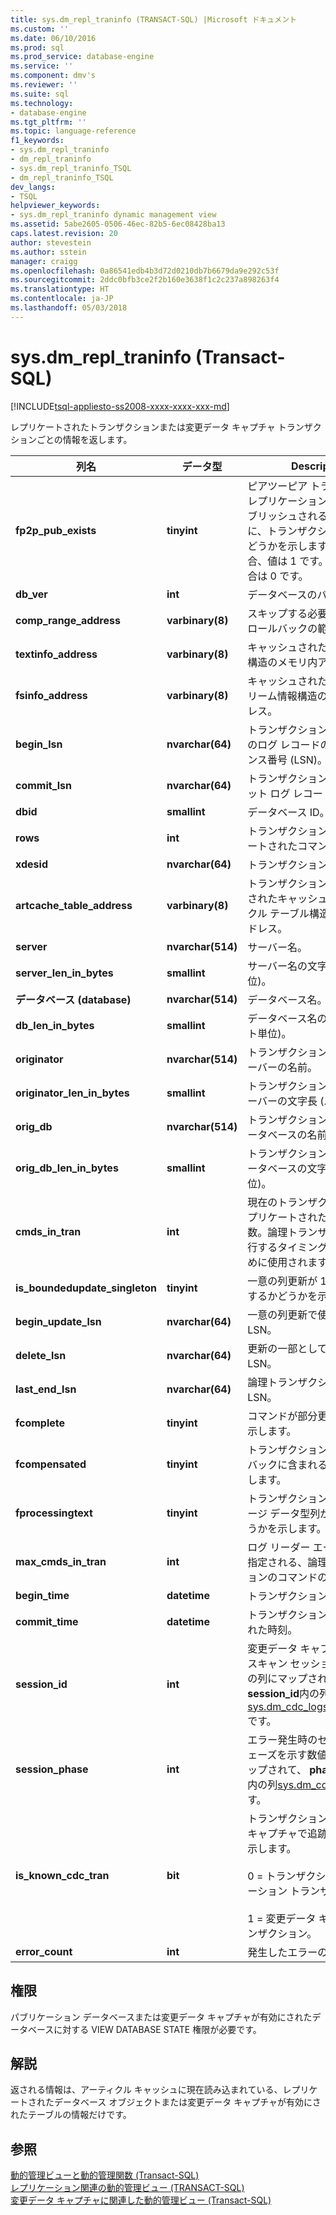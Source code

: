 ```yaml
---
title: sys.dm_repl_traninfo (TRANSACT-SQL) |Microsoft ドキュメント
ms.custom: ''
ms.date: 06/10/2016
ms.prod: sql
ms.prod_service: database-engine
ms.service: ''
ms.component: dmv's
ms.reviewer: ''
ms.suite: sql
ms.technology:
- database-engine
ms.tgt_pltfrm: ''
ms.topic: language-reference
f1_keywords:
- sys.dm_repl_traninfo
- dm_repl_traninfo
- sys.dm_repl_traninfo_TSQL
- dm_repl_traninfo_TSQL
dev_langs:
- TSQL
helpviewer_keywords:
- sys.dm_repl_traninfo dynamic management view
ms.assetid: 5abe2605-0506-46ec-82b5-6ec08428ba13
caps.latest.revision: 20
author: stevestein
ms.author: sstein
manager: craigg
ms.openlocfilehash: 0a86541edb4b3d72d0210db7b6679da9e292c53f
ms.sourcegitcommit: 2ddc0bfb3ce2f2b160e3638f1c2c237a898263f4
ms.translationtype: HT
ms.contentlocale: ja-JP
ms.lasthandoff: 05/03/2018
---
```

# <a name="sysdmrepltraninfo-transact-sql"></a>sys.dm_repl_traninfo (Transact-SQL)
[!INCLUDE[tsql-appliesto-ss2008-xxxx-xxxx-xxx-md](../../includes/tsql-appliesto-ss2008-xxxx-xxxx-xxx-md.md)]

  レプリケートされたトランザクションまたは変更データ キャプチャ トランザクションごとの情報を返します。  

|列名|データ型|Description|  
|-----------------|---------------|-----------------|  
|**fp2p_pub_exists**|**tinyint**|ピアツーピア トランザクション レプリケーションを使用してパブリッシュされるデータベースに、トランザクションがあるかどうかを示します。 true の場合、値は 1 です。それ以外の場合は 0 です。|  
|**db_ver**|**int**|データベースのバージョン。|  
|**comp_range_address**|**varbinary(8)**|スキップする必要がある、部分ロールバックの範囲。|  
|**textinfo_address**|**varbinary(8)**|キャッシュされたテキスト情報構造のメモリ内アドレス。|  
|**fsinfo_address**|**varbinary(8)**|キャッシュされたファイル ストリーム情報構造のメモリ内アドレス。|  
|**begin_lsn**|**nvarchar(64)**|トランザクションに関する最初のログ レコードのログ シーケンス番号 (LSN)。|  
|**commit_lsn**|**nvarchar(64)**|トランザクションに関するコミット ログ レコードの LSN。|  
|**dbid**|**smallint**|データベース ID。|  
|**rows**|**int**|トランザクション内のレプリケートされたコマンドの ID。|  
|**xdesid**|**nvarchar(64)**|トランザクション id。|  
|**artcache_table_address**|**varbinary(8)**|トランザクションで最後に使用されたキャッシュ済みアーティクル テーブル構造のメモリ内アドレス。|  
|**server**|**nvarchar(514)**|サーバー名。|  
|**server_len_in_bytes**|**smallint**|サーバー名の文字長 (バイト単位)。|  
|**データベース (database)**|**nvarchar(514)**|データベース名。|  
|**db_len_in_bytes**|**smallint**|データベース名の文字長 (バイト単位)。|  
|**originator**|**nvarchar(514)**|トランザクションが発生したサーバーの名前。|  
|**originator_len_in_bytes**|**smallint**|トランザクションが発生したサーバーの文字長 (バイト単位)。|  
|**orig_db**|**nvarchar(514)**|トランザクションが発生したデータベースの名前。|  
|**orig_db_len_in_bytes**|**smallint**|トランザクションが発生したデータベースの文字長 (バイト単位)。|  
|**cmds_in_tran**|**int**|現在のトランザクション内のレプリケートされたコマンドの数。論理トランザクションを実行するタイミングを決定するために使用されます。|  
|**is_boundedupdate_singleton**|**tinyint**|一意の列更新が 1 行だけに影響するかどうかを示します。|  
|**begin_update_lsn**|**nvarchar(64)**|一意の列更新で使用される LSN。|  
|**delete_lsn**|**nvarchar(64)**|更新の一部として削除する LSN。|  
|**last_end_lsn**|**nvarchar(64)**|論理トランザクションの最後の LSN。|  
|**fcomplete**|**tinyint**|コマンドが部分更新かどうかを示します。|  
|**fcompensated**|**tinyint**|トランザクションが部分ロールバックに含まれるかどうかを示します。|  
|**fprocessingtext**|**tinyint**|トランザクションにバイナリ ラージ データ型列が含まれるかどうかを示します。|  
|**max_cmds_in_tran**|**int**|ログ リーダー エージェントで指定される、論理トランザクションのコマンドの最大数。|  
|**begin_time**|**datetime**|トランザクションの開始時刻。|  
|**commit_time**|**datetime**|トランザクションがコミットされた時刻。|  
|**session_id**|**int**|変更データ キャプチャのログ スキャン セッションの ID。 この列にマップされて、 **session_id**内の列[sys.dm_cdc_logscan_sessions](../../relational-databases/system-dynamic-management-views/change-data-capture-sys-dm-cdc-log-scan-sessions.md)です。|  
|**session_phase**|**int**|エラー発生時のセッションのフェーズを示す数値。 この列にマップされて、 **phase_number**内の列[sys.dm_cdc_errors](../../relational-databases/system-dynamic-management-views/change-data-capture-sys-dm-cdc-errors.md)です。|  
|**is_known_cdc_tran**|**bit**|トランザクションが変更データ キャプチャで追跡されることを示します。<br /><br /> 0 = トランザクション レプリケーション トランザクション。<br /><br /> 1 = 変更データ キャプチャ トランザクション。|  
|**error_count**|**int**|発生したエラーの数です。|  
  
## <a name="permissions"></a>権限  
 パブリケーション データベースまたは変更データ キャプチャが有効にされたデータベースに対する VIEW DATABASE STATE 権限が必要です。  
  
## <a name="remarks"></a>解説  
 返される情報は、アーティクル キャッシュに現在読み込まれている、レプリケートされたデータベース オブジェクトまたは変更データ キャプチャが有効にされたテーブルの情報だけです。  
  
## <a name="see-also"></a>参照  
 [動的管理ビューと動的管理関数 &#40;Transact-SQL&#41;](~/relational-databases/system-dynamic-management-views/system-dynamic-management-views.md)   
 [レプリケーション関連の動的管理ビュー &#40;TRANSACT-SQL&#41;](../../relational-databases/system-dynamic-management-views/replication-related-dynamic-management-views-transact-sql.md)   
 [変更データ キャプチャに関連した動的管理ビュー &#40;Transact-SQL&#41;](http://msdn.microsoft.com/library/2a771d7d-693a-4f56-9227-02cd00e0e200)  
  
  

